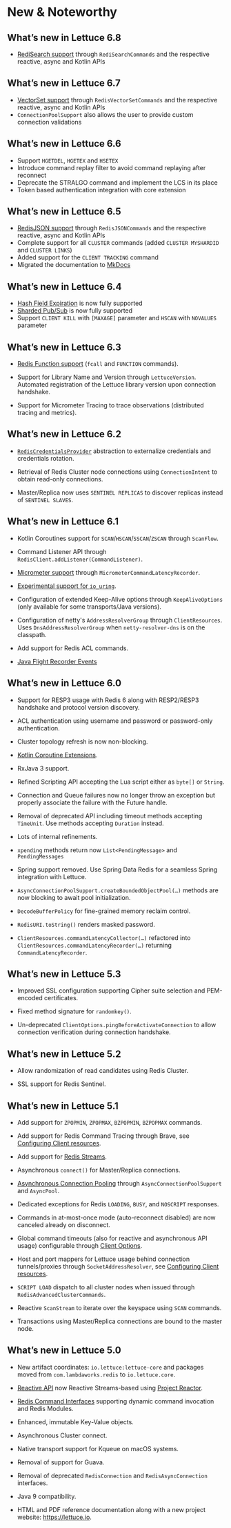 # New & Noteworthy


## What’s new in Lettuce 6.8
- [RediSearch support](user-guide/redis-search.md) through `RediSearchCommands` and the respective reactive, async and Kotlin APIs

## What’s new in Lettuce 6.7
- [VectorSet support](user-guide/vector-sets.md) through `RedisVectorSetCommands` and the respective reactive, async and Kotlin APIs
- `ConnectionPoolSupport` also allows the user to provide custom connection validations

## What’s new in Lettuce 6.6
- Support `HGETDEL`, `HGETEX` and `HSETEX`
- Introduce command replay filter to avoid command replaying after reconnect
- Deprecate the STRALGO command and implement the LCS in its place
- Token based authentication integration with core extension

## What’s new in Lettuce 6.5

- [RedisJSON support](user-guide/redis-json.md) through `RedisJSONCommands` and the respective reactive, async and Kotlin APIs
- Complete support for all `CLUSTER` commands (added `CLUSTER MYSHARDID` and `CLUSTER LINKS`)
- Added support for the `CLIENT TRACKING` command
- Migrated the documentation to [MkDocs](https://www.mkdocs.org/)

## What’s new in Lettuce 6.4

- [Hash Field Expiration](https://redis.io/docs/latest/develop/data-types/hashes/#field-expiration) is now fully supported
- [Sharded Pub/Sub](https://redis.io/docs/latest/develop/interact/pubsub/#sharded-pubsub) is now fully supported
- Support `CLIENT KILL` with `[MAXAGE]` parameter and `HSCAN` with `NOVALUES` parameter

## What’s new in Lettuce 6.3

- [Redis Function support](user-guide/redis-functions.md) (`fcall` and `FUNCTION`
  commands).

- Support for Library Name and Version through `LettuceVersion`.
  Automated registration of the Lettuce library version upon connection
  handshake.

- Support for Micrometer Tracing to trace observations (distributed
  tracing and metrics).

## What’s new in Lettuce 6.2

- [`RedisCredentialsProvider`](user-guide/connecting-redis.md#authentication) abstraction to
  externalize credentials and credentials rotation.

- Retrieval of Redis Cluster node connections using `ConnectionIntent`
  to obtain read-only connections.

- Master/Replica now uses `SENTINEL REPLICAS` to discover replicas
  instead of `SENTINEL SLAVES`.

## What’s new in Lettuce 6.1

- Kotlin Coroutines support for `SCAN`/`HSCAN`/`SSCAN`/`ZSCAN` through
  `ScanFlow`.

- Command Listener API through
  `RedisClient.addListener(CommandListener)`.

- [Micrometer support](advanced-usage.md#micrometer) through
  `MicrometerCommandLatencyRecorder`.

- [Experimental support for `io_uring`](advanced-usage.md#native-transports).

- Configuration of extended Keep-Alive options through
  `KeepAliveOptions` (only available for some transports/Java versions).

- Configuration of netty's `AddressResolverGroup` through
  `ClientResources`. Uses `DnsAddressResolverGroup` when
  `netty-resolver-dns` is on the classpath.

- Add support for Redis ACL commands.

- [Java Flight Recorder Events](advanced-usage.md#java-flight-recorder-events-since-61)

## What’s new in Lettuce 6.0

- Support for RESP3 usage with Redis 6 along with RESP2/RESP3 handshake
  and protocol version discovery.

- ACL authentication using username and password or password-only
  authentication.

- Cluster topology refresh is now non-blocking.

- [Kotlin Coroutine Extensions](user-guide/kotlin-api.md).

- RxJava 3 support.

- Refined Scripting API accepting the Lua script either as `byte[]` or
  `String`.

- Connection and Queue failures now no longer throw an exception but
  properly associate the failure with the Future handle.

- Removal of deprecated API including timeout methods accepting
  `TimeUnit`. Use methods accepting `Duration` instead.

- Lots of internal refinements.

- `xpending` methods return now `List<PendingMessage>` and
  `PendingMessages`

- Spring support removed. Use Spring Data Redis for a seamless Spring
  integration with Lettuce.

- `AsyncConnectionPoolSupport.createBoundedObjectPool(…)` methods are
  now blocking to await pool initialization.

- `DecodeBufferPolicy` for fine-grained memory reclaim control.

- `RedisURI.toString()` renders masked password.

- `ClientResources.commandLatencyCollector(…)` refactored into
  `ClientResources.commandLatencyRecorder(…)` returning
  `CommandLatencyRecorder`.

## What’s new in Lettuce 5.3

- Improved SSL configuration supporting Cipher suite selection and
  PEM-encoded certificates.

- Fixed method signature for `randomkey()`.

- Un-deprecated `ClientOptions.pingBeforeActivateConnection` to allow
  connection verification during connection handshake.

## What’s new in Lettuce 5.2

- Allow randomization of read candidates using Redis Cluster.

- SSL support for Redis Sentinel.

## What’s new in Lettuce 5.1

- Add support for `ZPOPMIN`, `ZPOPMAX`, `BZPOPMIN`, `BZPOPMAX` commands.

- Add support for Redis Command Tracing through Brave, see [Configuring
  Client resources](advanced-usage.md#configuring-client-resources).

- Add support for [Redis
  Streams](https://redis.io/topics/streams-intro).

- Asynchronous `connect()` for Master/Replica connections.

- [Asynchronous Connection Pooling](advanced-usage.md#asynchronous-connection-pooling)
  through `AsyncConnectionPoolSupport` and `AsyncPool`.

- Dedicated exceptions for Redis `LOADING`, `BUSY`, and `NOSCRIPT`
  responses.

- Commands in at-most-once mode (auto-reconnect disabled) are now
  canceled already on disconnect.

- Global command timeouts (also for reactive and asynchronous API usage)
  configurable through [Client Options](advanced-usage.md#client-options).

- Host and port mappers for Lettuce usage behind connection
  tunnels/proxies through `SocketAddressResolver`, see [Configuring
  Client resources](advanced-usage.md#configuring-client-resources).

- `SCRIPT LOAD` dispatch to all cluster nodes when issued through
  `RedisAdvancedClusterCommands`.

- Reactive `ScanStream` to iterate over the keyspace using `SCAN`
  commands.

- Transactions using Master/Replica connections are bound to the master
  node.

## What’s new in Lettuce 5.0

- New artifact coordinates: `io.lettuce:lettuce-core` and packages moved
  from `com.lambdaworks.redis` to `io.lettuce.core`.

- [Reactive API](user-guide/reactive-api.md) now Reactive Streams-based using
  [Project Reactor](https://projectreactor.io/).

- [Redis Command
  Interfaces](redis-command-interfaces.md) supporting
  dynamic command invocation and Redis Modules.

- Enhanced, immutable Key-Value objects.

- Asynchronous Cluster connect.

- Native transport support for Kqueue on macOS systems.

- Removal of support for Guava.

- Removal of deprecated `RedisConnection` and `RedisAsyncConnection`
  interfaces.

- Java 9 compatibility.

- HTML and PDF reference documentation along with a new project website:
  <https://lettuce.io>.


